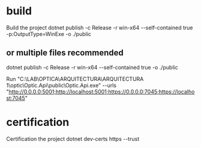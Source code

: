 # build

Build the project
dotnet publish -c Release -r win-x64 --self-contained true -p:OutputType=WinExe -o ./public

## or multiple files recommended

dotnet publish -c Release -r win-x64 --self-contained true -o ./public

Run
"C:\LAB\OPTICA\ARQUITECTURA\ARQUITECTURA 1\optic\Optic.Api\public\Optic.Api.exe" --urls "http://0.0.0.0:5001;http://localhost:5001;https://0.0.0.0:7045;https://localhost:7045"

# certification

Certification the project
dotnet dev-certs https --trust
